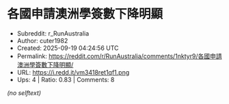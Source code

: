 # 各國申請澳洲學簽數下降明顯

- Subreddit: r_RunAustralia
- Author: cuter1982
- Created: 2025-09-19 04:24:56 UTC
- Permalink: https://reddit.com/r/RunAustralia/comments/1nktyr9/各國申請澳洲學簽數下降明顯/
- URL: https://i.redd.it/vm3418ret1qf1.png
- Ups: 4 | Ratio: 0.83 | Comments: 8

_(no selftext)_
